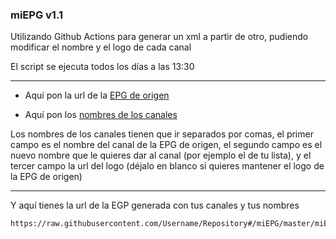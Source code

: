 ### miEPG   v1.1

Utilizando Github Actions para generar un xml a partir de otro, pudiendo modificar el nombre y el logo de cada canal

El script se ejecuta todos los días a las 13:30

***
- Aquí pon la url de la [EPG de origen](https://github.com/davidmuma/miEPG/blob/main/epgs.txt)

- Aquí pon los [nombres de los canales](https://github.com/davidmuma/miEPG/blob/main/canales.txt)

Los nombres de los canales tienen que ir separados por comas, el primer campo es el nombre del canal de la EPG de origen, el segundo campo es el nuevo nombre que le quieres dar al canal (por ejemplo el de tu lista), y el tercer campo la url del logo (déjalo en blanco si quieres mantener el logo de la EPG de origen)
***
Y aquí tienes la url de la EGP generada con tus canales y tus nombres
```
https://raw.githubusercontent.com/Username/Repository#/miEPG/master/miEPG.xml
```

